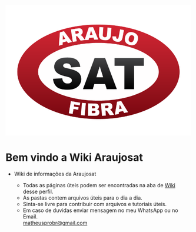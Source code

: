![imagem](/images/logo.png)


# Bem vindo a Wiki Araujosat

- Wiki de informações da Araujosat

    - Todas as páginas úteis podem ser encontradas na aba de [Wiki](https://github.com/qrocafe1535/wiki.araujosat/wiki) desse perfil.
    - As pastas contem arquivos úteis para o dia a dia. 
    - Sinta-se livre para contribuir com arquivos e tutoriais úteis.
    - Em caso de duvidas enviar mensagem no meu WhatsApp ou no Email.           
    matheusprobr@gmail.com



